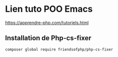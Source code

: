 # Lien tuto POO Emacs
<https://apprendre-php.com/tutoriels.html>

## Installation de Php-cs-fixer

    composer global require friendsofphp/php-cs-fixer